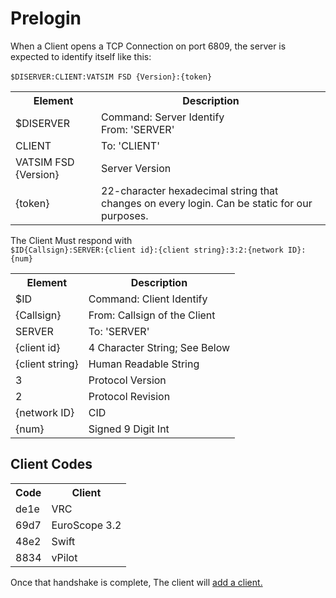 # Prelogin
When a Client opens a TCP Connection on port 6809, the server is expected to identify itself like this: \
\
`$DISERVER:CLIENT:VATSIM FSD {Version}:{token}` 

<table>
    <tr>
        <th>Element</th>
        <th>Description</th>
    </tr>
    <tr>
        <td>$DISERVER</td>
        <td>Command: Server Identify <br> From: 'SERVER'</td>
    </tr>
    <tr>
        <td>CLIENT</td>
        <td>To: 'CLIENT'</td>
    </tr>
    <tr>
        <td>VATSIM FSD {Version}</td>
        <td>Server Version</td>
    </tr>
    <tr>
        <td>{token}</td>
        <td>22-character hexadecimal string that changes on every login. Can be static for our purposes.</td>
    </tr>
</table>

The Client Must respond with \
`$ID{Callsign}:SERVER:{client id}:{client string}:3:2:{network ID}:{num}`
<table>
    <tr>
        <th>Element</th>
        <th>Description</th>
    </tr>
    <tr>
        <td>$ID</td>
        <td>Command: Client Identify</td>
    </tr>
    <tr>
        <td>{Callsign}</td>
        <td>From: Callsign of the Client</td>
    </tr>
    <tr>
        <td>SERVER</td>
        <td>To: 'SERVER'</td>
    </tr>
    <tr>
        <td>{client id}</td>
        <td>4 Character String; See Below</td>
    </tr>
    <tr>
        <td>{client string}</td>
        <td>Human Readable String</td>
    </tr>
    <tr>
        <td>3</td>
        <td>Protocol Version</td>
    </tr>
    <tr>
        <td>2</td>
        <td>Protocol Revision</td>
    </tr>
    <tr>
        <td>{network ID}</td>
        <td>CID</td>
    </tr>
    <tr>
        <td>{num}</td>
        <td>Signed 9 Digit Int</td>
    </tr>
</table>

## Client Codes 
<table>
    <tr>
        <th>Code</th>
        <th>Client</th>
    </tr>
    <tr>
        <td>de1e</td>
        <td>VRC</td>
    </tr>
    <tr>
        <td>69d7</td>
        <td>EuroScope 3.2</td>
    </tr>
    <tr>
        <td>48e2</td>
        <td>Swift</td>
    </tr>
    <tr>
        <td>8834</td>
        <td>vPilot</td>
    </tr>
</table>

Once that handshake is complete, The client will
[add a client.](addclient.md)